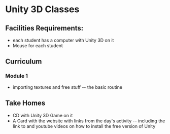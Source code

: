 Unity 3D Classes
================

## Facilities Requirements:

* each student has a computer with Unity 3D on it
* Mouse for each student


## Curriculum

### Module 1
* importing textures and free stuff -- the basic routine

###




## Take Homes

* CD with Unity 3D Game on it
* A Card with the website with links from the day's activity -- including the link to and youtube videos on how to install the free version of Unity

